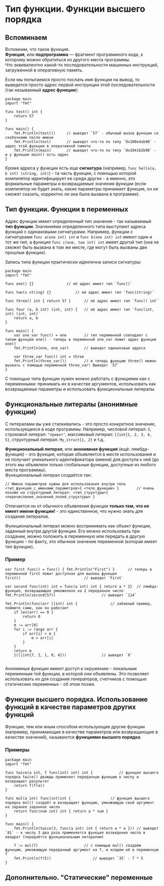# Тип функции. Функции высшего порядка
## Вспоминаем
Вспомним, что такое функция.<br>
**Функция**, или **подпрограмма** — фрагмент программного кода, к которому можно обратиться из другого места программы.<br>
Что эквивалентно какой-то последовательности машинных инструкций, загруженной в оперативную память.

Если мы попытаемся просто послать имя функции на вывод, то выведется просто адрес первой инструкции этой последовательности (так называемый **адрес функции**):
```golang
package main
import "fmt"

func test() int {
	return 57
}

func main() {
	fmt.Println(test())		// выведет `57` - обычный вызов функции со скобочками после имени
	fmt.Println(test)		// выведет что-то по типу `0x100e4ab90` - адрес этой функции в оперативной памяти
	fmt.Println(main)		// выведет что-то по типу `0x104162b90` - и у функции main() есть адрес
}
```
Кроме адреса у функции есть еще **сигнатура** (например, `func hello(a, b int) (string, int)`) - та часть функции, с помощью которой компилятор идентифицирует ее среди других - а именно, это формальные параметры и возвращаемые значения функции (если компилятор не будет знать, какие параметры принимает функция, он не сможет сказать, корректно ли она была вызвана в программе).

## Тип функции. Функции в переменных
Адрес функции имеет определенный тип значения - так называемый **тип функции**. Значениями определенного типа выступают адреса функций с одинаковыми сигнатурами. Например, функции с сигнатурами `func a(one int) int` и `func b(one int) int` имеют один и тот же тип, а функция `func c(one, two int) int` имеет другой тип (она не сможет быть вызвана в том же месте, где могут быть вызваны две прошлые функции).

Запись типа функции практически идентична записи сигнатуры:
```golang
package main
import "fmt"

func one() {}				// её адрес имеет тип `func()`

func two(s string) {}			// её адрес имеет тип `func(string)`

func three() int { return 57 }		// её адрес имеет тип `func() int`

func four (a, b int) (int, int) {	// её адрес имеет тип `func(int, int) (int, int)`
	return a, b
}

func main() {
	var one_var func() = one		// тип переменной совпадает с типом функции one() - теперь в переменной one_var лежит адрес функции one()
	fmt.Println(one, one_var)		// выведет одинаковые адреса

	var three_var func() int = three
	fmt.Println(three_var())		// и теперь функцию three() можно вызвать с помощью переменной three_var! Выведет `57`
}
```
С помощью типа функции нужен можно работать с функциями как с переменными: принимать их в качестве аргументов, использовать как возвращаемые параметры и использовать функциональные литералы.

## Функциональные литералы (анонимные функции)
С литералами вы уже сталкивались - это просто конкретное значение, используещееся в коде программы. Например, числовой литерал: `5`, строковой литерал: `"привет"`, массивовый литерал: `[]int{1, 2, 3, 4, 5}`, структурный литерал: `My_struct{1, 2}` и т.д.

**Функциональный литерал**, или **анонимная функция** (ещё: лямбда-функция) - это функция, которая объявляется в месте использования и не получает уникального идентификатора (имени) для доступа к ней (до этого мы объявляли только глобальные функции, доступные из любого места программы).<br>
Функциональный литерал создаётся так:
```
// Имена параметров нужны для использования внутри тела
<тип_функции_с_именами_параметров>{ <тело_функции> }		// очень похоже на структурный литерал: <тип_структуры>{ <перечисление_значений_полей_структуры> }	
```
Отличается он от обычного объявления функции **только тем, что не имеет имени функции!** - это единственное, что нужно знать для создания литералов.

Функциональный литерал можно воспринимать как объект функции, заданный внутри другой функции. Его можно использовать при создании, можно положить в переменную или передать в другую функцию - по факту, это обычное значение переменной (которая имеет тип функции).

### Пример
```golang
var first func() = func() { fmt.Println("First") }		// теперь в переменной first лежит доступная для вызова функция
first()								// выведет `First`

var second func(int) int = func(a int) int { return a * 2} 	// лямбда-функция, возвращающая умноженное на 2 переданное число
fmt.Println(second(57))						// выведет `114`

fmt.Println(func(arr []int) int {				// забавный пример, поймите сами, как он работает
	if len(arr) == 0 {
		return 0
	}
	m := arr[0]
	for i := range arr {
		if arr[i] > m {
			m = arr[i]
		}
	}
	return m
	}([]int{7, 2, 1, 9, 4}))				// выведет `9`
		
```
Анонимные функции имеют доступ к окружению - локальным переменным той функции, в которой они объявлены. Это позволяет использовать их для создания генераторов, счетчиков с помощью статических переменных - об этом позже.

## Функции высшего порядка. Использование функций в качестве параметров других функций
Функции, тем или иным способом использующие другие функции (например, принимающие в качестве параметров или возвращающие в качестве значений), называются **функциями высшего порядка**.

### Примеры
```golang
package main
import "fmt"

func twice(a int, f func(int) int) int {			// функция высшего порядка twice() дважды применяет переданную функцию к числу и возвращает результат
	return f(f(a))
}

func mul(a int) func(int)int {					// функция высшего порядка mul() создаёт и возвращает функцию, умножающую свой аргумент на заранее заданное число
	return func(num int) int { return a * num }
}

func main() {
	fmt.Println(twice(3, func(a int) int { return a * a }))	// выведет `81` - к числу 3 два раза применяется функция возведения числа в квадрат (передаётся функциональным литералом)

	f := mul(7)						// с помощью mul() создаём функцию, умножающую переданный аргумент на 7, и кладем её в переменную f
	fmt.Println(f(5))					// выведет `35` - 7 * 5
}
```

## Дополнительно. "Статические" переменные

